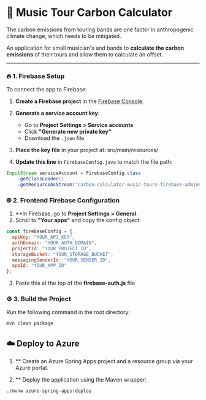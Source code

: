 # 🎸 Music Tour Carbon Calculator

The carbon emissions from touring bands are one factor in anthropogenic climate change, which needs to be mitigated. 

An application for small musician's and bands to **calculate the carbon emissions** of their tours and allow them to calculate an offset.

---

### 🔥 1. Firebase Setup

To connect the app to Firebase:

1. **Create a Firebase project** in the [Firebase Console](https://console.firebase.google.com/).
   
3. **Generate a service account key**:
   - Go to **Project Settings > Service accounts**
   - Click **"Generate new private key"**
   - Download the `.json` file
     
4. **Place the key file** in your project at: src/main/resources/
   
5. **Update this line** in `FirebaseConfig.java` to match the file path:

```java
InputStream serviceAccount = FirebaseConfig.class
    .getClassLoader()
    .getResourceAsStream("carbon-calculator-music-tours-firebase-adminsdk-fbsvc-0538dad743.json");
```

### 🌐 2. Frontend Firebase Configuration

1. **In Firebase, go to **Project Settings > General**.
2. Scroll to **"Your apps"** and copy the config object:
   
```javascript
const firebaseConfig = {
  apiKey: "YOUR_API_KEY",
  authDomain: "YOUR_AUTH_DOMAIN",
  projectId: "YOUR_PROJECT_ID",
  storageBucket: "YOUR_STORAGE_BUCKET",
  messagingSenderId: "YOUR_SENDER_ID",
  appId: "YOUR_APP_ID"
};
```

3. Paste this at the top of the **firebase-auth.js** file

### ⚙️ 3. Build the Project

Run the following command in the root directory:

```bash
mvn clean package
```
## ☁️ Deploy to Azure

1. ** Create an Azure Spring Apps project and a resource group via your Azure portal.

2. ** Deploy the application using the Maven wrapper:

```bash
./mvnw azure-spring-apps:deploy
```
